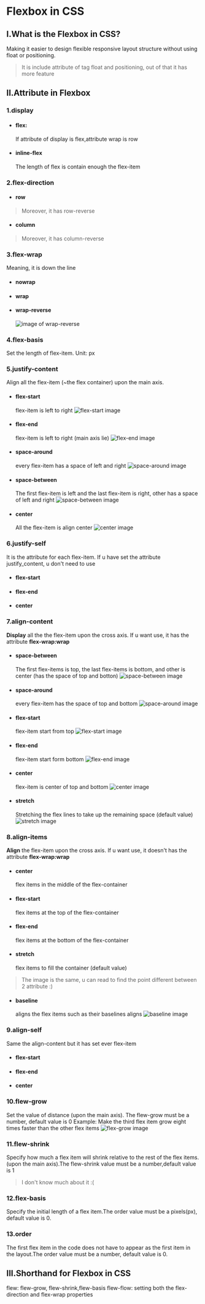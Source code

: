 # Flexbox in CSS 
## I.What is the Flexbox in CSS?
Making it easier to design flexible responsive layout structure without using float or positioning.
> It is include attribute of tag float and positioning, out of that it has more feature
## II.Attribute in Flexbox
### 1.display 
- #### flex: 
    If attribute of display is flex,attribute wrap is row  
- #### inline-flex
    The length of flex is contain enough the flex-item
### 2.flex-direction
- #### row 
>Moreover, it has row-reverse
- #### column 
>Moreover, it has column-reverse
### 3.flex-wrap
Meaning, it is down the line
- #### nowrap
- #### wrap 
- #### wrap-reverse
    ![image of wrap-reverse](wrap_reverse.png)
### 4.flex-basis
Set the length of flex-item. Unit: px
### 5.justify-content
Align  all the flex-item (~the flex container) upon the main axis.
- #### flex-start
  flex-item is left to right
  ![flex-start image](justify_content(flex_start).png)
- #### flex-end
    flex-item is left to right (main axis lie)
    ![flex-end image](justify_content(flex_end).png)
- #### space-around
    every flex-item has a space of left and right
    ![space-around image](justify_content(space_around).png)
- #### space-between
    The first flex-item is left and the last flex-item is right, 
    other has a space of left and right
    ![space-between image](justify_content(space_between).png)
- #### center
    All the flex-item is align center 
    ![center image](justify_content(center).png)
### 6.justify-self
It is the attribute for each flex-item. If u have set the attribute justify_content, u don't need to use
- #### flex-start
- #### flex-end
- #### center
### 7.align-content
**Display** all the the flex-item upon the cross axis. If u want use, it has the attribute **flex-wrap:wrap**
- #### space-between
  The first flex-items is top, the last flex-items is bottom, and other is center (has the space of top and botton)
  ![space-between image](align_content(space_between).png) 
- #### space-around
    every flex-item has the space of top and bottom
    ![space-around image](align_content(space_around).png)
- #### flex-start
    flex-item start from top
    ![flex-start image](align_content(flex-start).png)
- #### flex-end 
    flex-item start form bottom 
    ![flex-end image](align_content(flex-end).png)
- #### center 
    flex-item is center of top and bottom
    ![center image](align_content(center).png)
- #### stretch
    Stretching the flex lines to take up the remaining space (default value)
    ![stretch image](align_content(stretch).png)
### 8.align-items
**Align** the flex-item upon the cross axis. If u want use, it doesn't has the attribute **flex-wrap:wrap**
- #### center
  flex items in the middle of the flex-container
- #### flex-start
    flex items at the top of the flex-container 
- #### flex-end
    flex items at the bottom of the flex-container 
- #### stretch
    flex items to fill the container (default value)
> The image is the same, u can read to find the point different between 2 attribute :)
- #### baseline 
    aligns the flex items such as their baselines aligns
    ![baseline image](align_itemst(baseline).png)
### 9.align-self 
Same the align-content but it has set ever flex-item
- #### flex-start
- #### flex-end
- ####  center
### 10.flew-grow
Set the value of distance (upon the main axis). The flew-grow must be a number, default value is 0
Example: Make the third flex item grow eight times faster than the other flex items
![flex-grow image](flex-grow.png)
### 11.flew-shrink
Specify how much a flex item will shrink relative to the rest of the flex items. (upon the main axis).The flew-shrink value must be a number,default value is 1
> I don't know much about it :(
### 12.flex-basis
Specify the initial length of a flex item.The order value must be a pixels(px), default value is 0.
### 13.order
The first flex item in the code does not have to appear as the first item in the layout.The order value must be a number, default value is 0.
## III.Shorthand for Flexbox in CSS
flew: flew-grow, flew-shrink,flew-basis
flew-flow: setting both the flex-direction and flex-wrap properties

